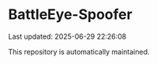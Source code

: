# BattleEye-Spoofer

Last updated: 2025-06-29 22:26:08

This repository is automatically maintained.
